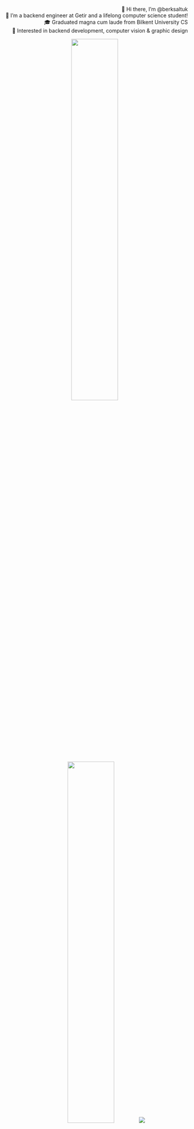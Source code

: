 <p align="right">👋 Hi there, I’m @berksaltuk  <br>
👀 I’m a backend engineer at Getir and a lifelong computer science student!  <br>
🎓 Graduated magna cum laude from Bilkent University CS  <br>
🌱 Interested in backend development, computer vision & graphic design  <br> </p>


<p align="center">
  <img height="50%" width="auto" src ="https://github-readme-stats.vercel.app/api?username=berksaltuk&show_icons=true&count_private=true&theme=darcula&hide_border=true&hide=issues,contribs&bg_color=00000000">
  <img height="50%" width="auto" src ="https://github-readme-stats.vercel.app/api/top-langs/?username=berksaltuk&layout=compact&hide_border=true&theme=darcula&bg_color=00000000&langs_count=6&hide=jupyter%20notebook,tex,css">
  <img src ="https://github-readme-streak-stats.herokuapp.com?user=berksaltuk&theme=darcula&hide_border=true&background=FFFFFF00">
  <br>
</p>

<!---
berksaltuk/berksaltuk is a ✨ special ✨ repository because its `README.md` (this file) appears on your GitHub profile.
You can click the Preview link to take a look at your changes.
--->
